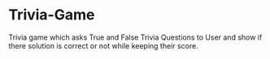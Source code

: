 # Trivia-Game
Trivia game which asks True and False Trivia Questions to User and show if there solution is correct or not while keeping their score.
